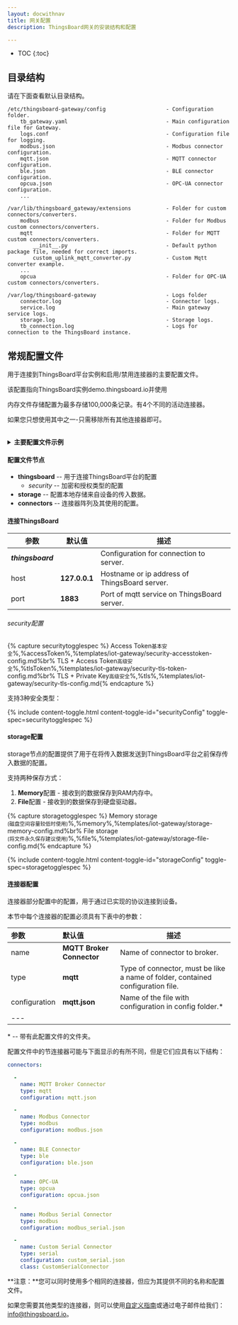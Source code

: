 ```yaml
---
layout: docwithnav
title: 网关配置
description: ThingsBoard网关的安装结构和配置 

---
```



* TOC
{:toc}


## 目录结构

请在下面查看默认目录结构。

```text
/etc/thingsboard-gateway/config                   - Configuration folder.
    tb_gateway.yaml                               - Main configuration file for Gateway.
    logs.conf                                     - Configuration file for logging.
    modbus.json                                   - Modbus connector configuration.
    mqtt.json                                     - MQTT connector configuration.
    ble.json                                      - BLE connector configuration.
    opcua.json                                    - OPC-UA connector configuration.    
    ... 

/var/lib/thingsboard_gateway/extensions           - Folder for custom connectors/converters.                      
    modbus                                        - Folder for Modbus custom connectors/converters.
    mqtt                                          - Folder for MQTT custom connectors/converters.
        __init__.py                               - Default python package file, needed for correct imports.
        custom_uplink_mqtt_converter.py           - Custom Mqtt converter example.
    ...
    opcua                                         - Folder for OPC-UA custom connectors/converters.

/var/log/thingsboard-gateway                      - Logs folder
    connector.log                                 - Connector logs.
    service.log                                   - Main gateway service logs.
    storage.log                                   - Storage logs.
    tb_connection.log                             - Logs for connection to the ThingsBoard instance.
```
        
## 常规配置文件

用于连接到ThingsBoard平台实例和启用/禁用连接器的主要配置文件。

该配置指向ThingsBoard实例demo.thingsboard.io并使用

内存文件存储配置为最多存储100,000条记录。有4个不同的活动连接器。

如果您只想使用其中之一-只需移除所有其他连接器即可。

<br>
<details>
<summary>
<b>主要配置文件示例</b>
</summary>

{% highlight yaml %}

thingsboard:
  host: demo.thingsboard.io
  port: 1883
  security:
    accessToken: PUT_YOUR_ACCESS_TOKEN_HERE
storage:
  type: memory
  read_records_count: 100
  max_records_count: 100000
connectors:
  -
    name: MQTT Broker Connector
    type: mqtt
    configuration: mqtt.json
  -
    name: Modbus Connector
    type: modbus
    configuration: modbus.json
  -
    name: OPC-UA Connector
    type: opcua
    configuration: opcua.json
  -
    name: BLE Connector
    type: ble
    configuration: ble.json

{% endhighlight %}
<b><i>重要的空间标识</i></b>  
</details>

#### 配置文件节点

+ **thingsboard** -- 用于连接ThingsBoard平台的配置
  - *security* -- 加密和授权类型的配置
+ **storage** -- 配置本地存储来自设备的传入数据。
+ **connectors** -- 连接器阵列及其使用的配置。

#### 连接ThingsBoard

|**参数**             | **默认值**                            |   **描述**                                              |
|---                       |---                                           |---                                                             |
| ***thingsboard***        |                                              | Configuration for connection to server.                        |
| host                     | **127.0.0.1**                                | Hostname or ip address of ThingsBoard server.                  |
| port                     | **1883**                                     | Port of mqtt service on ThingsBoard server.                    |

###### security配置

{% capture securitytogglespec %}
Access Token<small>基本安全</small>%,%accessToken%,%templates/iot-gateway/security-accesstoken-config.md%br%
TLS + Access Token<small>高级安全</small>%,%tlsToken%,%templates/iot-gateway/security-tls-token-config.md%br%
TLS + Private Key<small>高级安全</small>%,%tls%,%templates/iot-gateway/security-tls-config.md{% endcapture %}

支持3种安全类型：

{% include content-toggle.html content-toggle-id="securityConfig" toggle-spec=securitytogglespec %}


#### storage配置

storage节点的配置提供了用于在将传入数据发送到ThingsBoard平台之前保存传入数据的配置。
  
支持两种保存方式：
1. **Memory**配置 - 接收到的数据保存到RAM内存中。
2. **File**配置 - 接收到的数据保存到硬盘驱动器。

{% capture storagetogglespec %}
Memory storage<br/> <small>(磁盘空间容量较低时使用)</small>%,%memory%,%templates/iot-gateway/storage-memory-config.md%br%
File storage<br/> <small>(将文件永久保存建议使用)</small>%,%file%,%templates/iot-gateway/storage-file-config.md{% endcapture %}

{% include content-toggle.html content-toggle-id="storageConfig" toggle-spec=storagetogglespec %}

#### 连接器配置

连接器部分配置中的配置，用于通过已实现的协议连接到设备。

本节中每个连接器的配置必须具有下表中的参数：
 
|**参数**|**默认值**|**描述**|
|:-|:-|- 
| name                     | **MQTT Broker Connector**                    | Name of connector to broker.                                                    |
| type                     | **mqtt**                                     | Type of connector, must be like a name of folder, contained configuration file. |
| configuration            | **mqtt.json**                                | Name of the file with configuration in config folder.*                          |
|---

\* -- 带有此配置文件的文件夹。  

配置文件中的节连接器可能与下面显示的有所不同，但是它们应具有以下结构：

```yaml
connectors:

  -
    name: MQTT Broker Connector
    type: mqtt
    configuration: mqtt.json

  -
    name: Modbus Connector
    type: modbus
    configuration: modbus.json

  -
    name: BLE Connector
    type: ble
    configuration: ble.json

  -
    name: OPC-UA
    type: opcua
    configuration: opcua.json

  -
    name: Modbus Serial Connector
    type: modbus
    configuration: modbus_serial.json

  -
    name: Custom Serial Connector
    type: serial
    configuration: custom_serial.json
    class: CustomSerialConnector
```

**注意：**您可以同时使用多个相同的连接器，但应为其提供不同的名称和配置文件。

如果您需要其他类型的连接器，则可以使用[自定义指南](/docs/iot-gateway/custom/)或通过电子邮件给我们：<info@thingsboard.io>。
